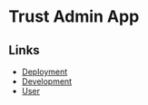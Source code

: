 # Trust Admin App

## Links
- [Deployment](https://github.com/mkeen31/trust-admin-app/blob/master/Documentation/Deployment.md)
- [Development](https://github.com/mkeen31/trust-admin-app/blob/master/Documentation/Development.md)
- [User](https://github.com/mkeen31/trust-admin-app/blob/master/Documentation/User.md)

